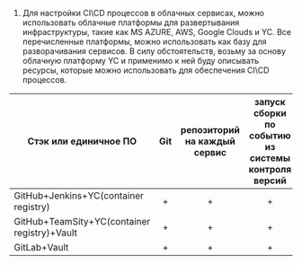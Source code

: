 1. Для настройки CI\CD процессов в облачных сервисах, можно использовать облачные платформы для развертывания инфраструктуры, такие как MS AZURE, AWS, Google Clouds и YC. Все перечисленные платформы, можно использовать как базу для разворачивания сервисов. В силу обстоятельств, возьму за основу облачную платформу YC и применимо к ней буду описывать ресурсы, которые можно использовать для обеспечения CI\CD процессов.

| Стэк или единичное ПО | Git | репозиторий на каждый сервис | запуск сборки по событию из системы контроля версий | запуск сборки по кнопке с указанием параметров | возможность привязать настройки к каждой сборке | возможность создания шаблонов для различных конфигураций сборок | возможность безопасного хранения секретных данных (пароли, ключи доступа) | несколько конфигураций для сборки из одного репозитория | кастомные шаги при сборке | собственные докер-образы для сборки проектов | возможность развернуть агентов сборки на собственных серверах | возможность параллельного запуска нескольких сборок | возможность параллельного запуска тестов |
|--------------------------------------|:---:|:---:|:---:|:---:|:---:|:---:|:---:|:---:|:---:|:---:|:---:|:---:|:---:|
|GitHub+Jenkins+YC(container registry)       |+|+|+|+|+|+|+|+|+|+|:---:|:---:|:---:|
|GitHub+TeamSity+YC(container registry)+Vault|+|+|+|+|+|+|+|+|+|+|:---:|:---:|:---:|
|GitLab+Vault                                |+|+|+|+|+|+|+|+|+|+|:---:|:---:|:---:|
